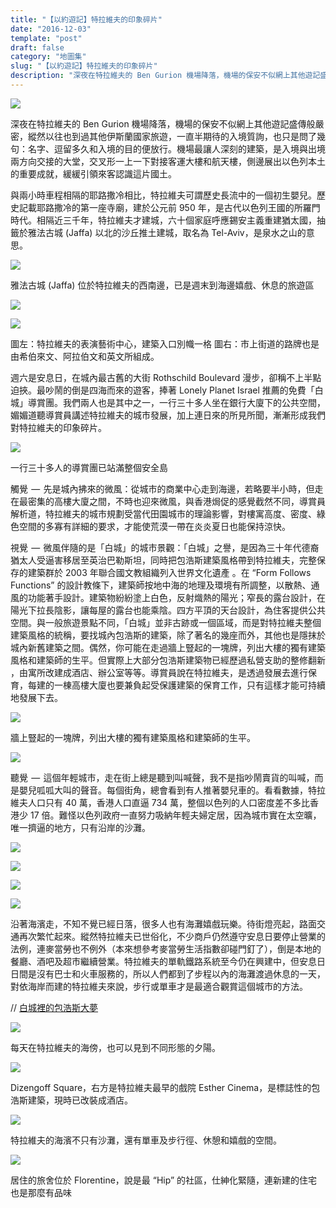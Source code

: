 ```yaml
---
title: "【以約遊記】特拉維夫的印象碎片"
date: "2016-12-03"
template: "post"
draft: false
category: "地圖集"
slug: "【以約遊記】特拉維夫的印象碎片"
description: "深夜在特拉維夫的 Ben Gurion 機場降落，機場的保安不似網上其他遊記盛傳般嚴密，縱然以往也到過其他伊斯蘭國家旅遊，一直半期待的入境質詢，也只是問了幾句：名字、逗留多久和入境的目的便放行。機場最讓人深刻的建築，是入境與出境兩方向交接的大堂，交叉形一上一下對接客運大樓和航天樓，側邊展出以色列本土的重要成就，緩緩引領來客認識這片國土。"
---
```


![](images/acc7d-1sofq68iv8itldla_3rccwq.jpeg)

深夜在特拉維夫的 Ben Gurion 機場降落，機場的保安不似網上其他遊記盛傳般嚴密，縱然以往也到過其他伊斯蘭國家旅遊，一直半期待的入境質詢，也只是問了幾句：名字、逗留多久和入境的目的便放行。機場最讓人深刻的建築，是入境與出境兩方向交接的大堂，交叉形一上一下對接客運大樓和航天樓，側邊展出以色列本土的重要成就，緩緩引領來客認識這片國土。

與兩小時車程相隔的耶路撒冷相比，特拉維夫可謂歷史長流中的一個初生嬰兒。歷史記載耶路撒冷的第一座寺廟，建於公元前 950 年，是古代以色列王國的所羅門時代。相隔近三千年，特拉維夫才建城，六十個家庭呼應錫安主義重建猶太國，抽籤於雅法古城 (Jaffa) 以北的沙丘推土建城，取名為 Tel-Aviv，是泉水之山的意思。

![](images/02ebf-11jebyhwk3xgl3jci0cnhmg.jpeg)

雅法古城 (Jaffa) 位於特拉維夫的西南邊，已是週末到海邊嬉戲、休息的旅遊區

![](images/4391c-1ypmzr0ffutk6tgzvnnf5rg.jpeg)

![](images/742ca-1pvnrki4j86qd9sfnu80ptw.jpeg)

圖左：特拉維夫的表演藝術中心，建築入口別幟一格 圖右：市上街道的路牌也是由希伯來文、阿拉伯文和英文所組成。

週六是安息日，在城內最古舊的大街 Rothschild Boulevard 漫步，卻稱不上半點迫挾。最吵鬧的倒是四海而來的遊客，捧著 Lonely Planet Israel 推薦的免費「白城」導賞團。我們兩人也是其中之一，一行三十多人坐在銀行大廈下的公共空間，媚媚道聽導賞員講述特拉維夫的城市發展，加上連日來的所見所聞，漸漸形成我們對特拉維夫的印象碎片。

![](images/a8ed3-1ca0eucqajdsekesyffye8w.jpeg)

一行三十多人的導賞團已站滿整個安全島

觸覺  —  先是城內拂來的微風：從城市的商業中心走到海邊，若略要半小時，但走在最密集的高樓大廈之間，不時也迎來微風，與香港焗促的感覺截然不同，導賞員解析道，特拉維夫的城市規劃受當代田園城市的理論影響，對樓寓高度、密度、綠色空間的多寡有詳細的要求，才能使荒漠一帶在炎炎夏日也能保持涼快。

視覺  —  微風伴隨的是「白城」的城市景觀：「白城」之譽，是因為三十年代德裔猶太人受逼害移居至英治巴勒斯坦，同時把包浩斯建築風格帶到特拉維夫，完整保存的建築群於 2003 年聯合國文教組織列入世界文化遺產 。在 “Form Follows Functions” 的設計教條下，建築師按地中海的地理及環境有所調整，以散熱、通風的功能著手設計。建築物紛紛塗上白色，反射熾熱的陽光；窄長的露台設計，在陽光下拉長陰影，讓每屋的露台也能乘陰。四方平頂的天台設計，為住客提供公共空間。與一般旅遊景點不同，「白城」並非古跡或一個區域，而是對特拉維夫整個建築風格的統稱，要找城內包浩斯的建築，除了著名的幾座而外，其他也是隱抹於城內新舊建築之間。偶然，你可能在走過牆上豎起的一塊牌，列出大樓的獨有建築風格和建築師的生平。但實際上大部分包浩斯建築物已經歷過私營支助的整修翻新 ，由寓所改建成酒店、辦公室等等。導賞員說在特拉維夫，是透過發展去進行保育，每建的一棟高樓大廈也要兼負起受保護建築的保育工作，只有這樣才能可持續地發展下去。

![](images/d9337-1tsloa3ruvrz9pk-q5oxngg.jpeg)

牆上豎起的一塊牌，列出大樓的獨有建築風格和建築師的生平。

![](images/70a7a-1vrxgr2tdx7qlbiilkryn9g.jpeg)

聽覺  —  這個年輕城市，走在街上總是聽到叫喊聲，我不是指吵鬧賣貨的叫喊，而是嬰兒呱呱大叫的聲音。每個街角，總會看到有人推著嬰兒車的。看看數據，特拉維夫人口只有 40 萬，香港人口直逼 734 萬，整個以色列的人口密度差不多比香港少 17 倍。難怪以色列政府一直努力吸納年輕夫婦定居，因為城市實在太空曠，唯一擠逼的地方，只有沿岸的沙灘。

![](images/66f9f-1x9o9iubzsuqqn6qk3ys-bg.jpeg)

![](images/1cc9e-1sijitgpc7fp-hes3sj8z9w.jpeg)

![](images/d3527-1miolrepgjl30rm4usjg4pq.jpeg)

![](images/14065-1danxq7fsyn7_oteldb3cva.jpeg)

沿著海濱走，不知不覺已經日落，很多人也有海灘嬉戲玩樂。待街燈亮起，路面交通再次繁忙起來。縱然特拉維夫已世俗化，不少商戶仍然遵守安息日要停止營業的法例，連麥當勞也不例外（本來想參考麥當勞生活指數卻碰門釘了），倒是本地的餐廳、酒吧及超市繼續營業。特拉維夫的單軌鐵路系統至今仍在興建中，但安息日日間是沒有巴士和火車服務的，所以人們都到了步程以內的海灘渡過休息的一天，對依海岸而建的特拉維夫來說，步行或單車才是最適合觀賞這個城市的方法。

// [白城裡的包浩斯大夢](http://blog.luciapolis.com/2010/09/blog-post_26.html#.WEI557J96Ul)

![](images/02196-1hfexzxlmusrnyhclpr7xww.jpeg)

每天在特拉維夫的海傍，也可以見到不同形態的夕陽。

![](images/76791-1x8_rkj5mqa2ljuhwv-sbyg.jpeg)

Dizengoff Square，右方是特拉維夫最早的戲院 Esther Cinema，是標誌性的包浩斯建築，現時已改裝成酒店。

![](images/2ae43-1ofnzwuyqmzmq_vqfe83i_g.jpeg)

特拉維夫的海濱不只有沙灘，還有單車及步行徑、休憩和嬉戲的空間。

![](images/e2be1-1vl4lzmvbnbgsc2a7kypzqq.jpeg)

居住的旅舍位於 Florentine，說是最 “Hip” 的社區，仕紳化緊隨，連新建的住宅也是那麼有品味
